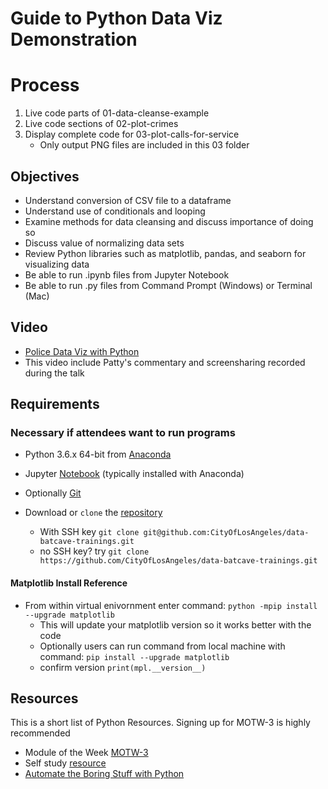 # Guide to Python Data Viz Demonstration

# Process

1. Live code parts of 01-data-cleanse-example
2. Live code sections of 02-plot-crimes
3. Display complete code for 03-plot-calls-for-service
	* Only output PNG files are included in this 03 folder
	
## Objectives

* Understand conversion of CSV file to a dataframe
* Understand use of conditionals and looping
* Examine methods for data cleansing and discuss importance of doing so
* Discuss value of normalizing data sets
* Review Python libraries such as matplotlib, pandas, and seaborn for visualizing data
* Be able to run .ipynb files from Jupyter Notebook
* Be able to run .py files from Command Prompt (Windows) or Terminal (Mac)

## Video
* [Police Data Viz with Python](https://youtu.be/QKXCqdBSiK4)
* This video include Patty's commentary and screensharing recorded during the talk

## Requirements
### Necessary if attendees want to run programs
* Python 3.6.x 64-bit from [Anaconda](https://www.anaconda.com/download/)
* Jupyter [Notebook](http://jupyter.org/install.html) (typically installed with Anaconda)
* Optionally [Git](https://git-scm.com/downloads)

* Download or `clone` the [repository](https://github.com/CityOfLosAngeles/data-batcave-trainings)
    * With SSH key `git clone git@github.com:CityOfLosAngeles/data-batcave-trainings.git`
    * no SSH key? try `git clone https://github.com/CityOfLosAngeles/data-batcave-trainings.git`
#### Matplotlib Install Reference
* From within virtual enivornment enter command: `python -mpip install --upgrade matplotlib`
    * This will update your matplotlib version so it works better with the code
    * Optionally users can run command from local machine with command: `pip install --upgrade matplotlib`
    * confirm version `print(mpl.__version__)`
    
## Resources
This is a short list of Python Resources. Signing up for MOTW-3 is highly recommended
* Module of the Week [MOTW-3](https://pymotw.com/3/)
* Self study [resource](https://www.python-course.eu/python3_course.php)
* [Automate the Boring Stuff with Python](https://automatetheboringstuff.com/)

